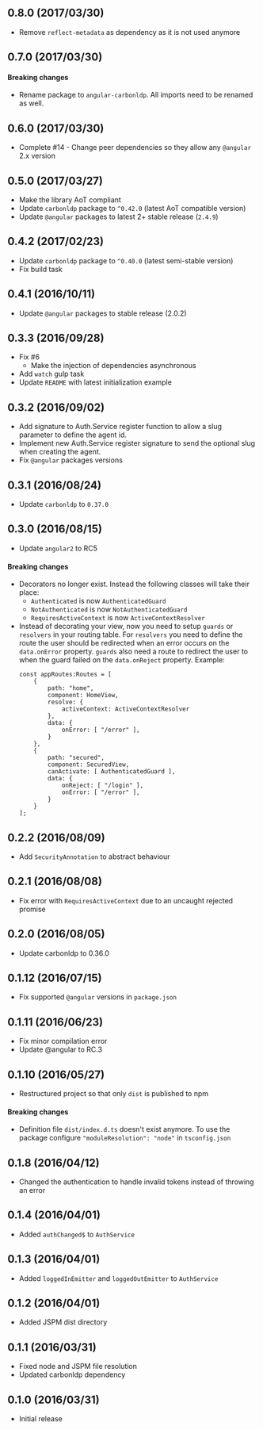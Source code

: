 ## 0.8.0 (2017/03/30)

- Remove `reflect-metadata` as dependency as it is not used anymore

## 0.7.0 (2017/03/30)

#### Breaking changes

- Rename package to `angular-carbonldp`. All imports need to be renamed as well.

## 0.6.0 (2017/03/30)

- Complete #14 - Change peer dependencies so they allow any `@angular` 2.x version

## 0.5.0 (2017/03/27)

- Make the library AoT compliant
- Update `carbonldp` package to `^0.42.0` (latest AoT compatible version)
- Update `@angular` packages to latest 2+ stable release (`2.4.9`)

## 0.4.2 (2017/02/23)

- Update `carbonldp` package to `^0.40.0` (latest semi-stable version)
- Fix build task

## 0.4.1 (2016/10/11)

- Update `@angular` packages to stable release (2.0.2)

## 0.3.3 (2016/09/28)

- Fix #6
    - Make the injection of dependencies asynchronous
- Add `watch` gulp task
- Update `README` with latest initialization example

## 0.3.2 (2016/09/02)

- Add signature to Auth.Service register function to allow a slug parameter to define the agent id.
- Implement new Auth.Service register signature to send the optional slug when creating the agent.
- Fix `@angular` packages versions

## 0.3.1 (2016/08/24)

- Update `carbonldp` to `0.37.0`

## 0.3.0 (2016/08/15)

- Update `angular2` to RC5

#### Breaking changes

- Decorators no longer exist. Instead the following classes will take their place:
    - `Authenticated` is now `AuthenticatedGuard`
    - `NotAuthenticated` is now `NotAuthenticatedGuard`
    - `RequiresActiveContext` is now `ActiveContextResolver`
- Instead of decorating your view, now you need to setup `guards` or `resolvers` in your routing table.
    For `resolvers` you need to define the route the user should be redirected when an error occurs on the `data.onError` property. `guards` also need a route to redirect the user to when the guard failed on the `data.onReject` property.
    Example:
    ```
    const appRoutes:Routes = [
        {
            path: "home",
            component: HomeView,
            resolve: {
                activeContext: ActiveContextResolver
            },
            data: {
                onError: [ "/error" ],
            }
        },
        {
            path: "secured",
            component: SecuredView,
            canActivate: [ AuthenticatedGuard ],
            data: {
                onReject: [ "/login" ],
                onError: [ "/error" ],
            }
        }
    ];
    ```

## 0.2.2 (2016/08/09)

- Add `SecurityAnnotation` to abstract behaviour

## 0.2.1 (2016/08/08)

- Fix error with `RequiresActiveContext` due to an uncaught rejected promise

## 0.2.0 (2016/08/05)

- Update carbonldp to 0.36.0

## 0.1.12 (2016/07/15)

- Fix supported `@angular` versions in `package.json`

## 0.1.11 (2016/06/23)

- Fix minor compilation error
- Update @angular to RC.3

## 0.1.10 (2016/05/27)

- Restructured project so that only `dist` is published to npm

#### Breaking changes

- Definition file `dist/index.d.ts` doesn't exist anymore. To use the package configure `"moduleResolution": "node"` in `tsconfig.json`

## 0.1.8 (2016/04/12)

- Changed the authentication to handle invalid tokens instead of throwing an error

## 0.1.4 (2016/04/01)

- Added `authChanged$` to `AuthService`

## 0.1.3 (2016/04/01)

- Added `loggedInEmitter` and `loggedOutEmitter` to `AuthService`

## 0.1.2 (2016/04/01)

- Added JSPM dist directory

## 0.1.1 (2016/03/31)

- Fixed node and JSPM file resolution
- Updated carbonldp dependency

## 0.1.0 (2016/03/31)

- Initial release
